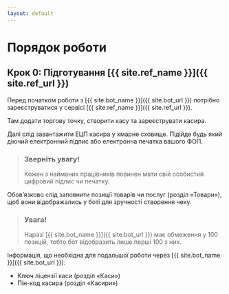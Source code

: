 ```yaml
---
layout: default
---
```

# Порядок роботи

## Крок 0: Підготування [{{ site.ref_name }}]({{ site.ref_url }})

Перед початком роботи з&nbsp;[{{ site.bot_name }}]({{ site.bot_url }}) потрібно зареєструватися у&nbsp;сервісі [{{ site.ref_name }}]({{ site.ref_url }}).

Там додати торгову точку, створити касу та зареєструвати касира.

Далі слід завантажити ЕЦП касира у&nbsp;хмарне сховище. Підійде будь який діючий електронний підпис або електронна печатка вашого ФОП.

> ### Зверніть увагу!
> Кожен з&nbsp;найманих працівників повинен мати свій особистий цифровий підпис чи печатку.

Обов’язково слід заповнити позиції товарів чи послуг (розділ «Товари»), щоб вони відображались у&nbsp;боті для&nbsp;зручності створення чеку.

> ### Увага!
> Наразі [{{ site.bot_name }}]({{ site.bot_url }}) має обмеження у&nbsp;100 позицій, тобто бот відобразить лише перші 100 з&nbsp;них.

Інформація, що необхідна для&nbsp;подальшої роботи через [{{ site.bot_name }}]({{ site.bot_url }}):
* Ключ ліцензії каси (розділ «Каси»)
* Пін-код касира (розділ «Касири»)
